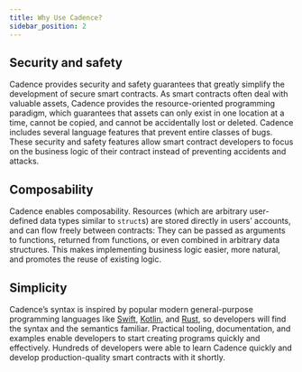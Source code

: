 ```yaml
---
title: Why Use Cadence?
sidebar_position: 2
---
```


## Security and safety

Cadence provides security and safety guarantees that greatly simplify the development of secure smart contracts. As smart contracts often deal with valuable assets, Cadence provides the resource-oriented programming paradigm, which guarantees that assets can only exist in one location at a time, cannot be copied, and cannot be accidentally lost or deleted. Cadence includes several language features that prevent entire classes of bugs. These security and safety features allow smart contract developers to focus on the business logic of their contract instead of preventing accidents and attacks.

## Composability

Cadence enables composability. Resources (which are arbitrary user-defined data types similar to `struct`s) are stored directly in users’ accounts, and can flow freely between contracts: They can be passed as arguments to functions, returned from functions, or even combined in arbitrary data structures. This makes implementing business logic easier, more natural, and promotes the reuse of existing logic.

## Simplicity

Cadence’s syntax is inspired by popular modern general-purpose programming languages like [Swift], [Kotlin], and [Rust], so developers will find the syntax and the semantics familiar. Practical tooling, documentation, and examples enable developers to start creating programs quickly and effectively. Hundreds of developers were able to learn Cadence quickly and develop production-quality smart contracts with it shortly.

<!-- Relative links.  Will not render on the page -->

[Swift]: https://developer.apple.com/swift/
[Kotlin]: https://kotlinlang.org/
[Rust]: https://www.rust-lang.org/